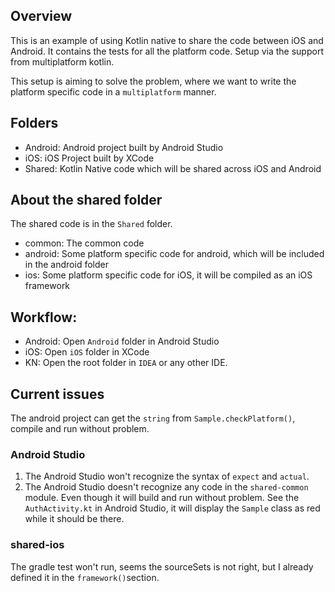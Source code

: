 ## Overview
This is an example of using Kotlin native to share the code between iOS and Android. It contains the tests for all the platform code. Setup via the support from multiplatform kotlin.

This setup is aiming to solve the problem, where we want to write the platform specific code in a `multiplatform` manner.

## Folders
- Android: Android project built by Android Studio
- iOS: iOS Project built by XCode
- Shared: Kotlin Native code which will be shared across iOS and Android

## About the shared folder
The shared code is in the `Shared` folder.
- common: The common code
- android: Some platform specific code for android, which will be included in the android folder
- ios: Some platform specific code for iOS, it will be compiled as an iOS framework

## Workflow:
- Android: Open `Android` folder in Android Studio
- iOS: Open `iOS` folder in XCode
- KN: Open the root folder in `IDEA` or any other IDE.

## Current issues
The android project can get the `string` from `Sample.checkPlatform()`, compile and run without problem. 

### Android Studio
1. The Android Studio won't recognize the syntax of `expect` and `actual`. 
2. The Android Studio doesn't recognize any code in the `shared-common` module. Even though it will build and run without problem. See the `AuthActivity.kt` in Android Studio, it will display the `Sample` class as red while it should be there.

### shared-ios
The gradle test won't run, seems the sourceSets is not right, but I already defined it in the `framework()`section.